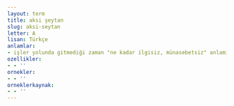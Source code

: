 ```yaml
---
layout: term
title: aksi şeytan
slug: aksi-seytan
letter: A
lisan: Türkçe
anlamlar:
- işler yolunda gitmediği zaman "ne kadar ilgisiz, münasebetsiz" anlamında kullanılan bir söz
ozellikler:
- - ''
ornekler:
- - ''
orneklerkaynak:
- - ''
---
```

